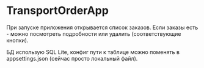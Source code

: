# TransportOrderApp
При запуске приложения открывается список заказов. Если заказы есть - можно посмотреть подробности или удалить (соответствующие кнопки).

БД использую SQL Lite, конфиг пути к таблице можно поменять в appsettings.json (сейчас просто локальный файл).
